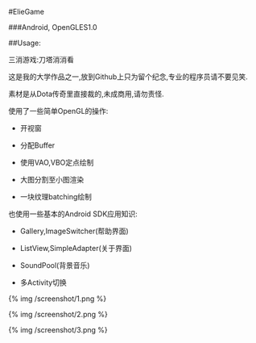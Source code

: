 #ElieGame

###Android, OpenGLES1.0

##Usage:

三消游戏:刀塔消消看

这是我的大学作品之一,放到Github上只为留个纪念,专业的程序员请不要见笑.

素材是从Dota传奇里直接裁的,未成商用,请勿责怪.

使用了一些简单OpenGL的操作:

* 开视窗

* 分配Buffer

* 使用VAO,VBO定点绘制

* 大图分割至小图渲染

* 一块纹理batching绘制

也使用一些基本的Android SDK应用知识:

* Gallery,ImageSwitcher(帮助界面)

* ListView,SimpleAdapter(关于界面)

* SoundPool(背景音乐)

* 多Activity切换


{% img /screenshot/1.png %}

{% img /screenshot/2.png %}

{% img /screenshot/3.png %}

